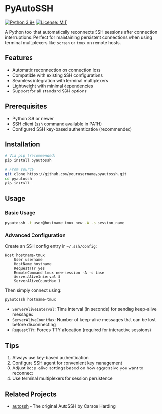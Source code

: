 # PyAutoSSH

[![Python 3.9+](https://img.shields.io/badge/python-3.9+-blue.svg)](https://www.python.org/downloads/)
[![License: MIT](https://img.shields.io/badge/License-MIT-yellow.svg)](https://opensource.org/licenses/MIT)

A Python tool that automatically reconnects SSH sessions after connection
interruptions. Perfect for maintaining persistent connections when using
terminal multiplexers like `screen` or `tmux` on remote hosts.

## Features

- Automatic reconnection on connection loss
- Compatible with existing SSH configurations
- Seamless integration with terminal multiplexers
- Lightweight with minimal dependencies
- Support for all standard SSH options

## Prerequisites

- Python 3.9 or newer
- SSH client (`ssh` command available in PATH)
- Configured SSH key-based authentication (recommended)

## Installation

```bash
# Via pip (recommended)
pip install pyautossh

# From source
git clone https://github.com/yourusername/pyautossh.git
cd pyautossh
pip install .
```

## Usage

### Basic Usage

```bash
pyautossh -t user@hostname tmux new -A -s session_name
```

### Advanced Configuration

Create an SSH config entry in `~/.ssh/config`:

```sshconfig
Host hostname-tmux
    User username
    HostName hostname
    RequestTTY yes
    RemoteCommand tmux new-session -A -s base
    ServerAliveInterval 5
    ServerAliveCountMax 1
```

Then simply connect using:

```bash
pyautossh hostname-tmux
```

- `ServerAliveInterval`: Time interval (in seconds) for sending keep-alive
  messages
- `ServerAliveCountMax`: Number of keep-alive messages that can be lost before
  disconnecting
- `RequestTTY`: Forces TTY allocation (required for interactive sessions)

## Tips

1. Always use key-based authentication
2. Configure SSH agent for convenient key management
3. Adjust keep-alive settings based on how aggressive you want to reconnect
4. Use terminal multiplexers for session persistence

## Related Projects

- [autossh](https://github.com/Autossh/autossh) - The original AutoSSH by Carson
  Harding
